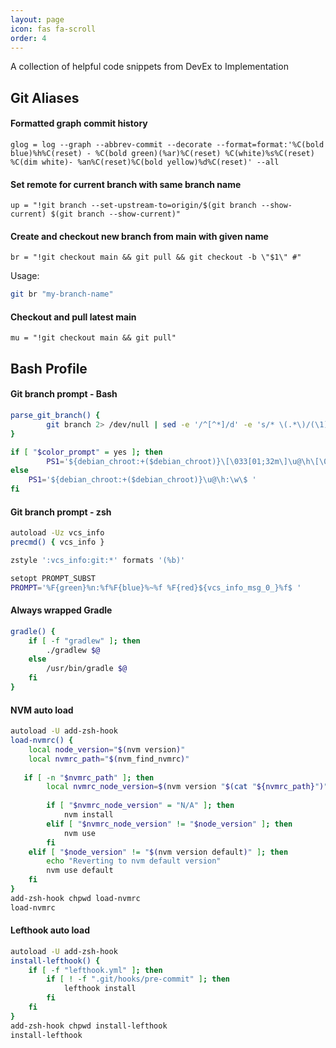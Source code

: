 ```yaml
---
layout: page
icon: fas fa-scroll
order: 4
---
```


A collection of helpful code snippets from DevEx to Implementation

## Git Aliases

#### Formatted graph commit history

```
glog = log --graph --abbrev-commit --decorate --format=format:'%C(bold blue)%h%C(reset) - %C(bold green)(%ar)%C(reset) %C(white)%s%C(reset) %C(dim white)- %an%C(reset)%C(bold yellow)%d%C(reset)' --all
```

#### Set remote for current branch with same branch name

```
up = "!git branch --set-upstream-to=origin/$(git branch --show-current) $(git branch --show-current)"
```

#### Create and checkout new branch from main with given name

```
br = "!git checkout main && git pull && git checkout -b \"$1\" #"
```

Usage:

```sh
git br "my-branch-name"
```

#### Checkout and pull latest main

```
mu = "!git checkout main && git pull"
```

## Bash Profile

#### Git branch prompt - Bash

```sh
parse_git_branch() {
        git branch 2> /dev/null | sed -e '/^[^*]/d' -e 's/* \(.*\)/(\1)/'
}

if [ "$color_prompt" = yes ]; then
        PS1='${debian_chroot:+($debian_chroot)}\[\033[01;32m\]\u@\h\[\033[00m\]:\[\033[01;34m\]\w\[\033[00m\]\[\033[01;31m\] $(parse_git_branch)\[\033[00m\]\$ '
else
    PS1='${debian_chroot:+($debian_chroot)}\u@\h:\w\$ '
fi
```

#### Git branch prompt - zsh

```sh
autoload -Uz vcs_info
precmd() { vcs_info }

zstyle ':vcs_info:git:*' formats '(%b)'

setopt PROMPT_SUBST
PROMPT='%F{green}%n:%f%F{blue}%~%f %F{red}${vcs_info_msg_0_}%f$ '
```

#### Always wrapped Gradle

```sh
gradle() {
    if [ -f "gradlew" ]; then
        ./gradlew $@
    else
        /usr/bin/gradle $@
    fi
}
```

#### NVM auto load

```sh
autoload -U add-zsh-hook
load-nvmrc() {
    local node_version="$(nvm version)"
    local nvmrc_path="$(nvm_find_nvmrc)"
 
   if [ -n "$nvmrc_path" ]; then
        local nvmrc_node_version=$(nvm version "$(cat "${nvmrc_path}")")
 
        if [ "$nvmrc_node_version" = "N/A" ]; then
            nvm install
        elif [ "$nvmrc_node_version" != "$node_version" ]; then
            nvm use
        fi
    elif [ "$node_version" != "$(nvm version default)" ]; then
        echo "Reverting to nvm default version"
        nvm use default
    fi
}
add-zsh-hook chpwd load-nvmrc
load-nvmrc
```

#### Lefthook auto load

```sh
autoload -U add-zsh-hook
install-lefthook() {
    if [ -f "lefthook.yml" ]; then
        if [ ! -f ".git/hooks/pre-commit" ]; then
            lefthook install
        fi
    fi
}
add-zsh-hook chpwd install-lefthook
install-lefthook
```
